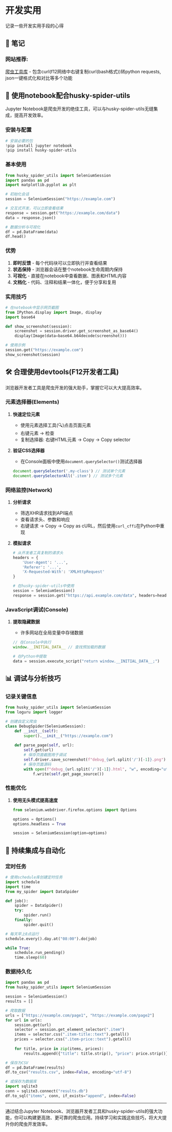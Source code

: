 # 开发实用

记录一些开发实用手段的心得

## 📝 笔记

### 网站推荐:

[爬虫工具库](https://spidertools.cn/) - 包含curl(f12网络中右键复制curl(bash格式))转python requests, json一键格式化和对比等多个功能

## 📓 使用notebook配合husky-spider-utils

Jupyter Notebook是爬虫开发的绝佳工具，可以与husky-spider-utils无缝集成，提高开发效率。

### 安装与配置

```python
# 安装必要的包
!pip install jupyter notebook
!pip install husky-spider-utils
```

### 基本使用

```python
from husky_spider_utils import SeleniumSession
import pandas as pd
import matplotlib.pyplot as plt

# 初始化会话
session = SeleniumSession("https://example.com")

# 交互式开发，可以立即查看结果
response = session.get("https://example.com/data")
data = response.json()

# 数据分析与可视化
df = pd.DataFrame(data)
df.head()
```

### 优势

1. **即时反馈** - 每个代码块可以立即执行并查看结果
2. **状态保持** - 浏览器会话在整个notebook生命周期内保持
3. **可视化** - 直接在notebook中查看数据、图表和HTML内容
4. **文档化** - 代码、注释和结果一体化，便于分享和复用

### 实用技巧

```python
# 在notebook中显示网页截图
from IPython.display import Image, display
import base64

def show_screenshot(session):
    screenshot = session.driver.get_screenshot_as_base64()
    display(Image(data=base64.b64decode(screenshot)))

# 使用示例
session.get("https://example.com")
show_screenshot(session)
```

## 🛠️ 合理使用devtools(F12开发者工具)

浏览器开发者工具是爬虫开发的强大助手，掌握它可以大大提高效率。

### 元素选择器(Elements)

1. **快速定位元素**
   - 使用元素选择工具(🔍)点击页面元素
   - 右键元素 → 检查
   - 复制选择器: 右键HTML元素 → Copy → Copy selector

2. **验证CSS选择器**
   - 在Console面板中使用`document.querySelector()`测试选择器
   ```javascript
   document.querySelector('.my-class') // 测试单个元素
   document.querySelectorAll('.item') // 测试多个元素
   ```

### 网络监控(Network)

1. **分析请求**
   - 筛选XHR请求找到API端点
   - 查看请求头、参数和响应
   - 右键请求 → Copy → Copy as cURL，然后使用`curl_cffi`在Python中重现

2. **模拟请求**
   ```python
   # 从开发者工具复制的请求头
   headers = {
       'User-Agent': '...',
       'Referer': '...',
       'X-Requested-With': 'XMLHttpRequest'
   }
   
   # 在husky-spider-utils中使用
   session = SeleniumSession()
   response = session.get("https://api.example.com/data", headers=headers)
   ```

### JavaScript调试(Console)

1. **提取隐藏数据**
   - 许多网站在全局变量中存储数据
   ```javascript
   // 在Console中执行
   window.__INITIAL_DATA__ // 查找预加载的数据
   ```

   ```python
   # 在Python中提取
   data = session.execute_script("return window.__INITIAL_DATA__;")
   ```


## 📊 调试与分析技巧

### 记录关键信息

```python
from husky_spider_utils import SeleniumSession
from loguru import logger

# 创建自定义爬虫
class DebugSpider(SeleniumSession):
    def __init__(self):
        super().__init__("https://example.com")
        
    def parse_page(self, url):
        self.get(url)
        # 保存页面截图用于调试
        self.driver.save_screenshot(f"debug_{url.split('/')[-1]}.png")
        # 保存页面源码
        with open(f"debug_{url.split('/')[-1]}.html", "w", encoding="utf-8") as f:
            f.write(self.get_page_source())
```

### 性能优化

1. **使用无头模式提高速度**
   ```python
   from selenium.webdriver.firefox.options import Options

   options = Options()
   options.headless = True
   
   session = SeleniumSession(option=options)
   ```


## 🔄 持续集成与自动化

### 定时任务

```python
# 使用schedule库创建定时任务
import schedule
import time
from my_spider import DataSpider

def job():
    spider = DataSpider()
    try:
        spider.run()
    finally:
        spider.quit()

# 每天早上8点运行
schedule.every().day.at("08:00").do(job)

while True:
    schedule.run_pending()
    time.sleep(60)
```

### 数据持久化

```python
import pandas as pd
from husky_spider_utils import SeleniumSession

session = SeleniumSession()
results = []

# 爬取数据
urls = ["https://example.com/page1", "https://example.com/page2"]
for url in urls:
    session.get(url)
    selector = session.get_element_selector(".item")
    items = selector.css(".item-title::text").getall()
    prices = selector.css(".item-price::text").getall()
    
    for title, price in zip(items, prices):
        results.append({"title": title.strip(), "price": price.strip()})

# 保存为CSV
df = pd.DataFrame(results)
df.to_csv("results.csv", index=False, encoding="utf-8")

# 或保存为数据库
import sqlite3
conn = sqlite3.connect("results.db")
df.to_sql("items", conn, if_exists="append", index=False)
```

---

通过结合Jupyter Notebook、浏览器开发者工具和husky-spider-utils的强大功能，你可以构建更高效、更可靠的爬虫应用。持续学习和实践这些技巧，将大大提升你的爬虫开发效率。
